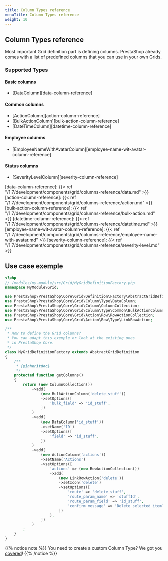 ```yaml
---
title: Column Types reference
menuTitle: Column Types reference
weight: 10
---
```


## Column Types reference

Most important Grid definition part is defining columns. PrestaShop already comes with a list of predefined columns that you can use in your own Grids.

### Supported Types

#### Basic columns

* [DataColumn][data-column-reference]

#### Common columns

* [ActionColumn][action-column-reference]
* [BulkActionColumn][bulk-action-column-reference]
* [DateTimeColumn][datetime-column-reference]

#### Employee columns

* [EmployeeNameWithAvatarColumn][employee-name-wit-avatar-column-reference]

#### Status columns

* [SeverityLevelColumn][severity-column-reference]

[data-column-reference]: {{< ref "/1.7/development/components/grid/columns-reference/data.md" >}}
[action-column-reference]: {{< ref "/1.7/development/components/grid/columns-reference/action.md" >}}
[bulk-action-column-reference]: {{< ref "/1.7/development/components/grid/columns-reference/bulk-action.md" >}}
[datetime-column-reference]: {{< ref "/1.7/development/components/grid/columns-reference/datetime.md" >}}
[employee-name-wit-avatar-column-reference]: {{< ref "/1.7/development/components/grid/columns-reference/employee-name-with-avatar.md" >}}
[severity-column-reference]: {{< ref "/1.7/development/components/grid/columns-reference/severity-level.md" >}}

## Use case exemple

```php
<?php
// /modules/my-module/src/Grid/MyGridDefinitionFactory.php
namespace MyModule\Grid;

use PrestaShop\PrestaShop\Core\Grid\Definition\Factory\AbstractGridDefinitionFactory;
use PrestaShop\PrestaShop\Core\Grid\Column\Type\DataColumn;
use PrestaShop\PrestaShop\Core\Grid\Column\ColumnCollection;
use PrestaShop\PrestaShop\Core\Grid\Column\Type\Common\BulkActionColumn;
use PrestaShop\PrestaShop\Core\Grid\Action\Row\RowActionCollection;
use PrestaShop\PrestaShop\Core\Grid\Action\Row\Type\LinkRowAction;

/**
 * How to define the Grid columns?
 * You can adapt this exemple or look at the existing ones
 * in PrestaShop Core.
 */
class MyGridDefinitionFactory extends AbstractGridDefinition
{
    /**
     * {@inheritdoc}
     */
    protected function getColumns()
    {
        return (new ColumnCollection())
            ->add(
                (new BulkActionColumn('delete_stuff'))
                ->setOptions([
                    'bulk_field' => 'id_stuff',
                ])
            )
            ->add(
                (new DataColumn('id_stuff'))
                ->setName('ID')
                ->setOptions([
                    'field' => 'id_stuff',
                ])
            )
            ->add(
                (new ActionColumn('actions'))
                ->setName('Actions')
                ->setOptions([
                    'actions' => (new RowActionCollection())
                    ->add(
                        (new LinkRowAction('delete'))
                        ->setIcon('delete')
                        ->setOptions([
                            'route' => 'delete_stuff',
                            'route_param_name' => 'stuffId',
                            'route_param_field' => 'id_stuff',
                            'confirm_message' => 'Delete selected item?',
                        ])
                    ),
                ])
            )
        ;
    }
}
```

{{% notice note %}}
You need to create a custom Column Type? We got you [covered](../tutorials/create-custom-bulk-action)!
{{% /notice %}}